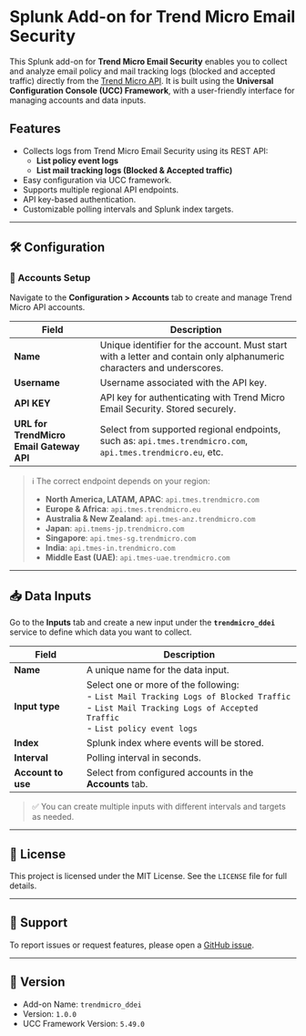# Splunk Add-on for Trend Micro Email Security

This Splunk add-on for **Trend Micro Email Security** enables you to collect and analyze email policy and mail tracking logs (blocked and accepted traffic) directly from the [Trend Micro API](https://docs.trendmicro.com/en-us/documentation/article/trend-micro-email-security-rest-api-online-help-getting-started-with). It is built using the **Universal Configuration Console (UCC) Framework**, with a user-friendly interface for managing accounts and data inputs.

## Features

- Collects logs from Trend Micro Email Security using its REST API:
  - **List policy event logs**
  - **List mail tracking logs (Blocked & Accepted traffic)**
- Easy configuration via UCC framework.
- Supports multiple regional API endpoints.
- API key-based authentication.
- Customizable polling intervals and Splunk index targets.

---

## 🛠️ Configuration

### 🔐 Accounts Setup

Navigate to the **Configuration > Accounts** tab to create and manage Trend Micro API accounts.

| Field | Description |
|-------|-------------|
| **Name** | Unique identifier for the account. Must start with a letter and contain only alphanumeric characters and underscores. |
| **Username** | Username associated with the API key. |
| **API KEY** | API key for authenticating with Trend Micro Email Security. Stored securely. |
| **URL for TrendMicro Email Gateway API** | Select from supported regional endpoints, such as: `api.tmes.trendmicro.com`, `api.tmes.trendmicro.eu`, etc. |

> ℹ️ The correct endpoint depends on your region:
> - **North America, LATAM, APAC**: `api.tmes.trendmicro.com`
> - **Europe & Africa**: `api.tmes.trendmicro.eu`
> - **Australia & New Zealand**: `api.tmes-anz.trendmicro.com`
> - **Japan**: `api.tmems-jp.trendmicro.com`
> - **Singapore**: `api.tmes-sg.trendmicro.com`
> - **India**: `api.tmes-in.trendmicro.com`
> - **Middle East (UAE)**: `api.tmes-uae.trendmicro.com`

---

## 📥 Data Inputs

Go to the **Inputs** tab and create a new input under the **`trendmicro_ddei`** service to define which data you want to collect.

| Field | Description |
|-------|-------------|
| **Name** | A unique name for the data input. |
| **Input type** | Select one or more of the following: <br> - `List Mail Tracking Logs of Blocked Traffic` <br> - `List Mail Tracking Logs of Accepted Traffic` <br> - `List policy event logs` |
| **Index** | Splunk index where events will be stored. |
| **Interval** | Polling interval in seconds. |
| **Account to use** | Select from configured accounts in the **Accounts** tab. |

> ✅ You can create multiple inputs with different intervals and targets as needed.


---

## 📄 License

This project is licensed under the MIT License. See the `LICENSE` file for full details.


---

## 🧰 Support

To report issues or request features, please open a [GitHub issue](https://github.com/vgallegoiz/Trend-Micro-Email-Security-Add-on-for-Splunk/issues).


---

## 🔖 Version

- Add-on Name: `trendmicro_ddei`
- Version: `1.0.0`
- UCC Framework Version: `5.49.0`
